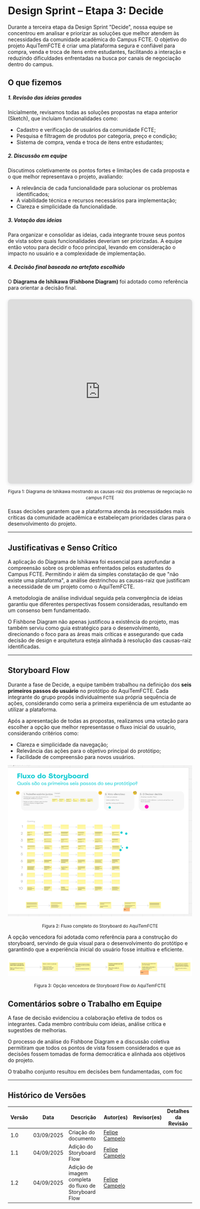 # Design Sprint – Etapa 3: Decide

Durante a terceira etapa da Design Sprint "Decide", nossa equipe se concentrou em analisar e priorizar as soluções que melhor atendem às necessidades da comunidade acadêmica do Campus FCTE. O objetivo do projeto AquiTemFCTE é criar uma plataforma segura e confiável para compra, venda e troca de itens entre estudantes, facilitando a interação e reduzindo dificuldades enfrentadas na busca por canais de negociação dentro do campus.

## O que fizemos

##### 1. Revisão das ideias geradas  
Inicialmente, revisamos todas as soluções propostas na etapa anterior (Sketch), que incluíam funcionalidades como:  

- Cadastro e verificação de usuários da comunidade FCTE;  
- Pesquisa e filtragem de produtos por categoria, preço e condição;  
- Sistema de compra, venda e troca de itens entre estudantes;   

##### 2. Discussão em equipe  
Discutimos coletivamente os pontos fortes e limitações de cada proposta e o que melhor representava o projeto, avaliando:  

- A relevância de cada funcionalidade para solucionar os problemas identificados;  
- A viabilidade técnica e recursos necessários para implementação;  
- Clareza e simplicidade da funcionalidade.

##### 3. Votação das ideias  
Para organizar e consolidar as ideias, cada integrante trouxe seus pontos de vista sobre quais funcionalidades deveriam ser priorizadas. A equipe então votou para decidir o foco principal, levando em consideração o impacto no usuário e a complexidade de implementação.

##### 4. Decisão final baseada no artefato escolhido  
O **Diagrama de Ishikawa (Fishbone Diagram)** foi adotado como referência para orientar a decisão final. 

<div style="position: relative; width: 100%; height: 0; padding-top: 100.0000%;
 padding-bottom: 0; box-shadow: 0 2px 8px 0 rgba(63,69,81,0.16); margin-top: 1.6em; margin-bottom: 0.9em; overflow: hidden;
 border-radius: 8px; will-change: transform;">
  <iframe loading="lazy" style="position: absolute; width: 100%; height: 100%; top: 0; left: 0; border: none; padding: 0;margin: 0;"
    src="https://www.canva.com/design/DAGxrmTmKyQ/qqG6JT8aMqrORd5OdtH30Q/view?embed" 
    allowfullscreen="allowfullscreen" allow="fullscreen">
  </iframe>
</div>
<div style="text-align: center; margin-bottom: 1.5em;">
  <small>Figura 1: Diagrama de Ishikawa mostrando as causas-raiz dos problemas de negociação no campus FCTE</small>
</div>

Essas decisões garantem que a plataforma atenda às necessidades mais críticas da comunidade acadêmica e estabeleçam prioridades claras para o desenvolvimento do projeto.

---

## Justificativas e Senso Crítico  
A aplicação do Diagrama de Ishikawa foi essencial para aprofundar a compreensão sobre os problemas enfrentados pelos estudantes do Campus FCTE. Permitindo ir além da simples constatação de que "não existe uma plataforma", a análise destrinchou as causas-raiz que justificam a necessidade de um projeto como o AquiTemFCTE.  

A metodologia de análise individual seguida pela convergência de ideias garantiu que diferentes perspectivas fossem consideradas, resultando em um consenso bem fundamentado.  

O Fishbone Diagram não apenas justificou a existência do projeto, mas também serviu como guia estratégico para o desenvolvimento, direcionando o foco para as áreas mais críticas e assegurando que cada decisão de design e arquitetura esteja alinhada à resolução das causas-raiz identificadas.

---

## Storyboard Flow

Durante a fase de Decide, a equipe também trabalhou na definição dos **seis primeiros passos do usuário** no protótipo do AquiTemFCTE. Cada integrante do grupo propôs individualmente sua própria sequência de ações, considerando como seria a primeira experiência de um estudante ao utilizar a plataforma.

Após a apresentação de todas as propostas, realizamos uma votação para escolher a opção que melhor representasse o fluxo inicial do usuário, considerando critérios como:  

- Clareza e simplicidade da navegação;  
- Relevância das ações para o objetivo principal do protótipo;  
- Facilidade de compreensão para novos usuários.  

![Fluxo Completo do Storyboard](../assets/485914823-4fe3ee4e-a066-48e7-a447-2973840fccc8.png)
<center><small>Figura 2: Fluxo completo do Storyboard do AquiTemFCTE</small></center>

A opção vencedora foi adotada como referência para a construção do storyboard, servindo de guia visual para o desenvolvimento do protótipo e garantindo que a experiência inicial do usuário fosse intuitiva e eficiente.

![AquiTemFCTE - StoryBoard Flow](../assets/AquiTemFCTE_StoryBoardFlow.jpg)
<center><small>Figura 3: Opção vencedora de Storyboard Flow do AquiTemFCTE</small></center>

##  Comentários sobre o Trabalho em Equipe  
A fase de decisão evidenciou a colaboração efetiva de todos os integrantes. Cada membro contribuiu com ideias, análise crítica e sugestões de melhorias.  

O processo de análise do Fishbone Diagram e a discussão coletiva permitiram que todos os pontos de vista fossem considerados e que as decisões fossem tomadas de forma democrática e alinhada aos objetivos do projeto.  

O trabalho conjunto resultou em decisões bem fundamentadas, com foc

---

## Histórico de Versões
| Versão | Data | Descrição | Autor(es) | Revisor(es) | Detalhes da Revisão |
| -- | -- | -- | -- | -- | -- |
| 1.0 | 03/09/2025 | Criação do documento | [Felipe Campelo](https://github.com/felipeacampelo) | | |
| 1.1 | 04/09/2025 | Adição do Storyboard Flow | [Felipe Campelo](https://github.com/felipeacampelo) | | |
| 1.2 | 04/09/2025 | Adição de imagem completa do fluxo de Storyboard Flow | [Felipe Campelo](https://github.com/felipeacampelo) | | |


